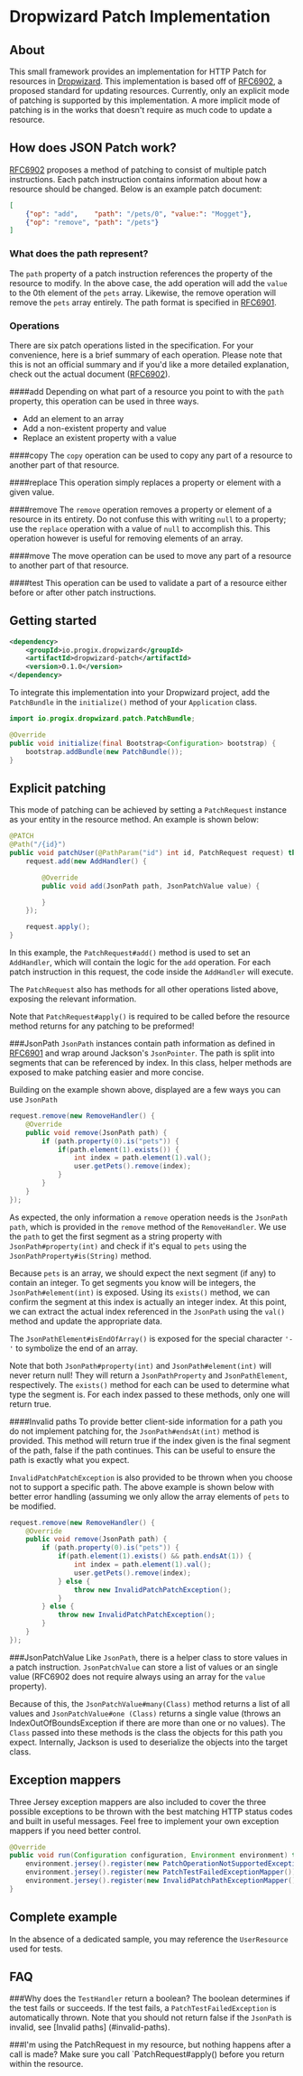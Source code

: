 Dropwizard Patch Implementation
================

About
-----
This small framework provides an implementation for HTTP Patch for resources in [Dropwizard](http://dropwizard.io).
This  implementation is based off of [RFC6902](https://tools.ietf.org/html/rfc6902), a proposed standard for
updating resources. Currently, only an explicit mode of patching is supported by this implementation. A more implicit
mode of patching is in the works that doesn't require as much code to update a resource.

How does JSON Patch work?
-------------------------
[RFC6902](https://tools.ietf.org/html/rfc6902) proposes a method of patching to consist of multiple patch instructions. Each patch instruction
contains information about how a resource should be changed. Below is an example patch document:

```json
[
    {"op": "add",    "path": "/pets/0", "value:": "Mogget"},
    {"op": "remove", "path": "/pets"}
]
```

### What does the path represent?
The `path` property of a patch instruction references the property of the resource to modify. In the above case, the
add operation will add the `value` to the 0th element of the `pets` array. Likewise, the remove operation will remove
the `pets` array entirely. The path format is specified in [RFC6901](https://tools.ietf.org/html/rfc6901).

### Operations
There are six patch operations listed in the specification. For your convenience, here is a brief summary of each operation. Please note that this is
not an official summary and if you'd like a more detailed explanation, check out the actual document ([RFC6902](https://tools.ietf.org/html/rfc6902)).

####add
Depending on what part of a resource you point to with the `path` property, this operation can be used in three ways.

- Add an element to an array
- Add a non-existent property and value
- Replace an existent property with a value

####copy
The `copy` operation can be used to copy any part of a resource to another part of that resource.

####replace
This operation simply replaces a property or element with a given value.

####remove
The `remove` operation removes a property or element of a resource in its entirety. Do not confuse this with writing
`null` to a property; use the `replace` operation with a value of `null` to accomplish this. This operation however is
useful for removing elements of an array.

####move
The move operation can be used to move any part of a resource to another part of that resource.

####test
This operation can be used to validate a part of a resource either before or after other patch instructions.

Getting started
---------------
```xml
<dependency>
    <groupId>io.progix.dropwizard</groupId>
    <artifactId>dropwizard-patch</artifactId>
    <version>0.1.0</version>
</dependency>
```

To integrate this implementation into your Dropwizard project, add the `PatchBundle` in the `initialize()` method of your `Application` class.

```java
import io.progix.dropwizard.patch.PatchBundle;

@Override
public void initialize(final Bootstrap<Configuration> bootstrap) {
    bootstrap.addBundle(new PatchBundle());
}
```

Explicit patching
-----------------
This mode of patching can be achieved by setting a `PatchRequest` instance as your entity in the resource method. An
example is shown below:

```java
@PATCH
@Path("/{id}")
public void patchUser(@PathParam("id") int id, PatchRequest request) throws PatchTestFailedException {
    request.add(new AddHandler() {

        @Override
        public void add(JsonPath path, JsonPatchValue value) {

        }
    });

    request.apply();
}
```

In this example, the `PatchRequest#add()` method is used to set an `AddHandler`, which will contain the logic for the
`add` operation. For each patch instruction in this request, the code inside the `AddHandler` will execute.

The `PatchRequest` also has methods for all other operations listed above, exposing the relevant information.

Note that `PatchRequest#apply()` is required to be called before the resource method returns for any patching
to be preformed!

###JsonPath
`JsonPath` instances contain path information as defined in [RFC6901](https://tools.ietf.org/html/rfc6901) and wrap
around Jackson's `JsonPointer`. The path is split into segments that can be referenced by index. In this class, helper
methods are exposed to make patching easier and more concise.

Building on the example shown above, displayed are a few ways you can use `JsonPath`

```java
request.remove(new RemoveHandler() {
    @Override
    public void remove(JsonPath path) {
        if (path.property(0).is("pets")) {
            if(path.element(1).exists()) {
                int index = path.element(1).val();
                user.getPets().remove(index);
            }
        }
    }
});
```

As expected, the only information a `remove` operation needs is the `JsonPath path`, which is provided in the
`remove` method of the `RemoveHandler`. We use the `path` to get the first segment as a string property with
`JsonPath#property(int)` and check if it's equal to `pets` using the `JsonPathProperty#is(String)` method.

Because `pets` is an array, we should expect the next segment (if any) to contain an integer. To get segments you
know will be integers, the `JsonPath#element(int)` is exposed. Using its `exists()` method, we can confirm the
segment at this index is actually an integer index. At this point, we can extract the actual index referenced in the
`JsonPath` using the `val()` method and update the appropriate data.

The `JsonPathElement#isEndOfArray()` is exposed for the special character `'-'` to symbolize the end of an array.

Note that both `JsonPath#property(int)` and `JsonPath#element(int)` will never return null! They will return a
`JsonPathProperty` and `JsonPathElement`, respectively. The `exists()` method for each can be used to determine what
type the segment is. For each index passed to these methods, only one will return true.

####Invalid paths
To provide better client-side information for a path you do not implement patching for, the `JsonPath#endsAt(int)`
method is provided. This method will return true if the index given is the final segment of the path, false if the
path continues. This can be useful to ensure the path is exactly what you expect.

`InvalidPatchPatchException` is also provided to be thrown when you choose not to support a specific path. The above
example is shown below with better error handling (assuming we only allow the array elements of `pets` to be modified.

```java
request.remove(new RemoveHandler() {
    @Override
    public void remove(JsonPath path) {
        if (path.property(0).is("pets")) {
            if(path.element(1).exists() && path.endsAt(1)) {
                int index = path.element(1).val();
                user.getPets().remove(index);
            } else {
                throw new InvalidPatchPatchException();
            }
        } else {
            throw new InvalidPatchPatchException();
        }
    }
});
```

###JsonPatchValue
Like `JsonPath`, there is a helper class to store values in a patch instruction. `JsonPatchValue` can store a list of
values or an single value (RFC6902 does not require always using an array for the `value` property).

Because of this, the `JsonPatchValue#many(Class)` method returns a list of all values and `JsonPatchValue#one
(Class)` returns a single value (throws an IndexOutOfBoundsException if there are more than one or no values). The
`Class` passed into these methods is the class the objects for this path you expect. Internally, Jackson is used to
deserialize the objects into the target class.

Exception mappers
-----------------
Three Jersey exception mappers are also included to cover the three possible exceptions to be thrown with the best
matching HTTP status codes and built in useful messages. Feel free to implement your own exception mappers if you
need better control.

```java
@Override
public void run(Configuration configuration, Environment environment) throws Exception {
    environment.jersey().register(new PatchOperationNotSupportedExceptionMapper());
    environment.jersey().register(new PatchTestFailedExceptionMapper());
    environment.jersey().register(new InvalidPatchPathExceptionMapper());
}
```

Complete example
----------------
In the absence of a dedicated sample, you may reference the `UserResource` used for tests.

FAQ
---
###Why does the `TestHandler` return a boolean?
The boolean determines if the test fails or succeeds. If the test fails, a `PatchTestFailedException` is
automatically thrown. Note that you should not return false if the `JsonPath` is invalid, see [Invalid paths]
(#invalid-paths).

###I'm using the PatchRequest in my resource, but nothing happens after a call is made?
Make sure you call `PatchRequest#apply() before you return within the resource.